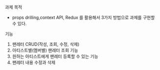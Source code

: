 과제 목적
- props drilling,context API, Redux 를 활용해서 3가지 방법으로 과제를 구현할 수 있다.

기능

1. 팬레터 CRUD(작성, 조회, 수정, 삭제)
2. 아티스트별(멤버별) 팬레터 조회 기능
3. 원하는 아티스트에게 팬레터 등록할 수 있는 기능
4. 팬레터 내용 수정과 삭제
